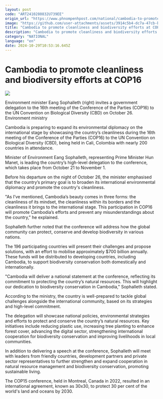 ```yaml
---
layout: post
code: "ART2410280832U739EE"
origin_url: "https://www.phnompenhpost.com/national/cambodia-to-promote-cleanliness-and-biodiversity-efforts-at-cop16"
image: "https://github.com/user-attachments/assets/3914c5b4-dc7a-47cb-b50b-579963af23e0"
title: "Cambodia to promote cleanliness and biodiversity efforts at COP16"
description: "​​Cambodia to promote cleanliness and biodiversity efforts at COP16​"
category: "NATIONAL"
language: "en"
date: 2024-10-29T10:53:16.645Z
---
```


# Cambodia to promote cleanliness and biodiversity efforts at COP16

![](https://github.com/user-attachments/assets/7eb503a9-cbbc-42f6-8cd7-25c3f1466eae)

Environment minister Eang Sophalleth (right) invites a government delegation to the 16th meeting of the Conference of the Parties (COP16) to the UN Convention on Biological Diversity (CBD) on October 26. Environment ministry

Cambodia is preparing to expand its environmental diplomacy on the international stage by showcasing the country’s cleanliness during the 16th meeting of the Conference of the Parties (COP16) to the UN Convention on Biological Diversity (CBD), being held in Cali, Colombia with nearly 200 countries in attendance.

Minister of Environment Eang Sophalleth, representing Prime Minister Hun Manet, is leading the country’s high-level delegation to the conference, which takes place from October 21 to November 1.

Before his departure on the night of October 26, the minister emphasised that the country’s primary goal is to broaden its international environmental diplomacy and promote the country's cleanliness.

"As I’ve mentioned, Cambodia’s beauty comes in three forms: the cleanliness of its mindset, the cleanliness within its borders and the cleanliness it brings to the international stage. This participation in COP16 will promote Cambodia’s efforts and prevent any misunderstandings about the country," he explained.

Sophalleth further noted that the conference will address how the global community can protect, conserve and develop biodiversity in various nations.

The 196 participating countries will present their challenges and propose solutions, with an effort to mobilise approximately $700 billion annually. These funds will be distributed to developing countries, including Cambodia, to support biodiversity conservation both domestically and internationally.

"Cambodia will deliver a national statement at the conference, reflecting its commitment to protecting the country’s natural resources. This will highlight our dedication to biodiversity conservation in Cambodia," Sophalleth stated.

According to the ministry, the country is well-prepared to tackle global challenges alongside the international community, based on its strategies and high-level commitment.

The delegation will showcase national policies, environmental strategies and efforts to protect and conserve the country’s natural resources. Key initiatives include reducing plastic use, increasing tree planting to enhance forest cover, advancing the digital sector, strengthening international cooperation for biodiversity conservation and improving livelihoods in local communities.

In addition to delivering a speech at the conference, Sophalleth will meet with leaders from friendly countries, development partners and private sector representatives to further strengthen and expand cooperation in natural resource management and biodiversity conservation, promoting sustainable living.

The COP15 conference, held in Montreal, Canada in 2022, resulted in an international agreement, known as 30x30, to protect 30 per cent of the world's land and oceans by 2030.